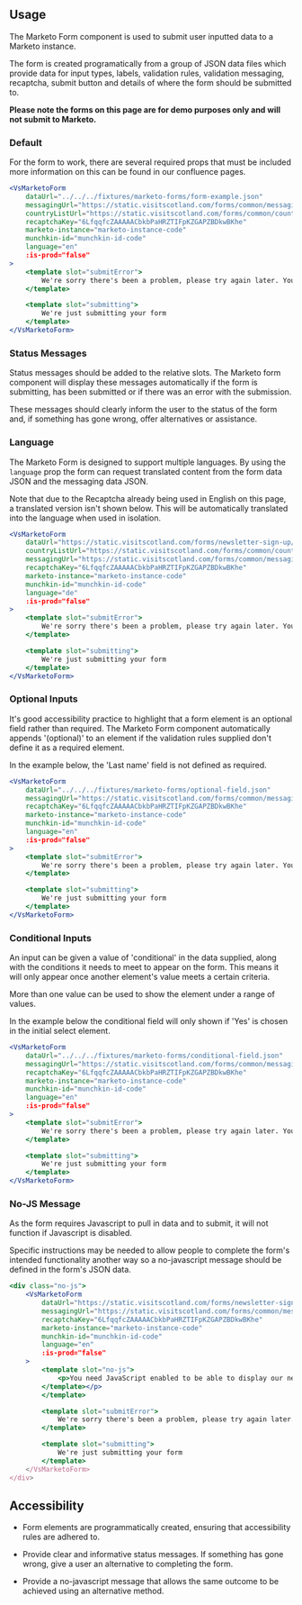 ## Usage
The Marketo Form component is used to submit user inputted data to a Marketo instance.

The form is created programatically from a group of JSON data files which provide data for
input types, labels, validation rules, validation messaging, recaptcha, submit button and details of
where the form should be submitted to.

**Please note the forms on this page are for demo purposes only and will not submit to Marketo.**


### Default
For the form to work, there are several required props that must be included more information on this can be found in our confluence pages. 

```jsx
<VsMarketoForm
    dataUrl="../../../fixtures/marketo-forms/form-example.json"
    messagingUrl="https://static.visitscotland.com/forms/common/messaging.json"
    countryListUrl="https://static.visitscotland.com/forms/common/countries.json"
    recaptchaKey="6LfqqfcZAAAAACbkbPaHRZTIFpKZGAPZBDkwBKhe"
    marketo-instance="marketo-instance-code"
    munchkin-id="munchkin-id-code"
    language="en"
    :is-prod="false"
>
    <template slot="submitError">
        We're sorry there's been a problem, please try again later. You can also ask to subscribe by sending an email to <vs-link href='mailto:info@visitscotland.com'>info@visitscotland.com</vs-link>.
    </template>

    <template slot="submitting">
        We're just submitting your form
    </template>
</VsMarketoForm>
```

### Status Messages
Status messages should be added to the relative slots. The Marketo form component will display these messages automatically if the form is submitting, has been submitted or if there was an error with the submission.

These messages should clearly inform the user to the status of the form and, if something has gone wrong, offer alternatives or assistance.


### Language
The Marketo Form is designed to support multiple languages. By using the `language` prop
the form can request translated content from the form data JSON and the messaging data JSON.

Note that due to the Recaptcha already being used in English on this page, a translated version isn't shown below. This will be automatically translated into the language when used in isolation.

```jsx
<VsMarketoForm
    dataUrl="https://static.visitscotland.com/forms/newsletter-sign-up/newsletter-sign-up.json"
    countryListUrl="https://static.visitscotland.com/forms/common/countries.json"
    messagingUrl="https://static.visitscotland.com/forms/common/messaging.json"
    recaptchaKey="6LfqqfcZAAAAACbkbPaHRZTIFpKZGAPZBDkwBKhe"
    marketo-instance="marketo-instance-code"
    munchkin-id="munchkin-id-code"
    language="de"
    :is-prod="false"
>
    <template slot="submitError">
        We're sorry there's been a problem, please try again later. You can also ask to subscribe by sending an email to <vs-link href='mailto:info@visitscotland.com'>info@visitscotland.com</vs-link>.
    </template>

    <template slot="submitting">
        We're just submitting your form
    </template>
</VsMarketoForm>
```

### Optional Inputs
It's good accessibility practice to highlight that a form element is an optional field rather than required. The
Marketo Form component automatically appends '(optional)' to an element if the validation rules supplied don't
define it as a required element.

In the example below, the 'Last name' field is not defined as required.

```jsx
<VsMarketoForm
    dataUrl="../../../fixtures/marketo-forms/optional-field.json"
    messagingUrl="https://static.visitscotland.com/forms/common/messaging.json"
    recaptchaKey="6LfqqfcZAAAAACbkbPaHRZTIFpKZGAPZBDkwBKhe"
    marketo-instance="marketo-instance-code"
    munchkin-id="munchkin-id-code"
    language="en"
    :is-prod="false"
>
    <template slot="submitError">
        We're sorry there's been a problem, please try again later. You can also ask to subscribe by sending an email to <vs-link href='mailto:info@visitscotland.com'>info@visitscotland.com</vs-link>.
    </template>

    <template slot="submitting">
        We're just submitting your form
    </template>
</VsMarketoForm>
```

### Conditional Inputs
An input can be given a value of 'conditional' in the data supplied, along with the conditions it needs to meet to appear on the form.
This means it will only appear once another element's value meets a certain criteria.

More than one value can be used to show the element under a range of values.

In the example below the conditional field will only shown if 'Yes' is chosen in the initial select element.

```jsx
<VsMarketoForm
    dataUrl="../../../fixtures/marketo-forms/conditional-field.json"
    messagingUrl="https://static.visitscotland.com/forms/common/messaging.json"
    recaptchaKey="6LfqqfcZAAAAACbkbPaHRZTIFpKZGAPZBDkwBKhe"
    marketo-instance="marketo-instance-code"
    munchkin-id="munchkin-id-code"
    language="en"
    :is-prod="false"
>
    <template slot="submitError">
        We're sorry there's been a problem, please try again later. You can also ask to subscribe by sending an email to <vs-link href='mailto:info@visitscotland.com'>info@visitscotland.com</vs-link>.
    </template>

    <template slot="submitting">
        We're just submitting your form
    </template>
</VsMarketoForm>
```

### No-JS Message
As the form requires Javascript to pull in data and to submit, it will not function if Javascript is disabled.

Specific instructions may be needed to allow people to complete the form's intended 
functionality another way so a no-javascript message should be defined in the form's JSON data. 

```jsx
<div class="no-js">
    <VsMarketoForm
        dataUrl="https://static.visitscotland.com/forms/newsletter-sign-up/newsletter-sign-up.json"
        messagingUrl="https://static.visitscotland.com/forms/common/messaging.json"
        recaptchaKey="6LfqqfcZAAAAACbkbPaHRZTIFpKZGAPZBDkwBKhe"
        marketo-instance="marketo-instance-code"
        munchkin-id="munchkin-id-code"
        language="en"
        :is-prod="false"
    >
        <template slot="no-js">
            <p>You need JavaScript enabled to be able to display our newsletter subscription form. You can enable this in your browser settings.</p>
        </template></p>
        </template>

        <template slot="submitError">
            We're sorry there's been a problem, please try again later.
        </template>

        <template slot="submitting">
            We're just submitting your form
        </template>
    </VsMarketoForm>
</div>
```

## Accessibility
- Form elements are programmatically created, ensuring that accessibility rules are adhered to.

- Provide clear and informative status messages. If something has gone wrong, give a user an alternative to completing the form.

- Provide a no-javascript message that allows the same outcome to be achieved using an alternative method.